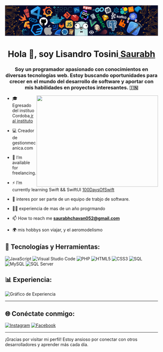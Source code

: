 ![Github Banner](https://github.com/Jaydeep-Yadav/Jaydeep-Yadav/blob/main/banner.png)
<h1 align="center">Hola 👋, soy Lisandro Tosini<a href="https://100rabhcsmc.github.io/Me.io/" target="blank">
Saurabh</a></h1>
<h3 align="center">Soy un programador apasionado con conocimientos en diversas tecnologías web. Estoy buscando oportunidades para crecer en el mundo del desarrollo de software y aportar con mis habilidades en proyectos interesantes. &#127470;&#127475</h3>

<a target="_blank" align="center">
  <img align="right" top="500" height="300" width="400"  src="https://owaisnoor.info/blog/wp-content/uploads/2019/03/maxresdefault.jpg">

</a>

- 🎓 Egresado del instituo Cordoba<a href="https://www.ispc.edu.ar/" target="blank"> ir al instituto</a>

- 💻 Creador de gestionmecanica.com

- 🤝 I’m available for freelancing.

- ⚡ I’m currently learning Swift && SwiftUI <a href="https://github.com/100rabhcsmc/100DaysOfSwift" target="blank">100DaysOfSwift</a>

- 🧐 interes por ser parte de un equipo de trabjo de software. 

-   👨‍💻  experiencia de mas de un año progrmando

- 📫 How to reach me **saurabhchavan052@gmail.com**

- 🌍 mis hobbys son viajar, y el aeromodelismo

## 🚀 Tecnologías y Herramientas:

![JavaScript](https://img.shields.io/badge/-JavaScript-F7DF1E?style=flat-square&logo=JavaScript&logoColor=black)
![Visual Studio Code](https://img.shields.io/badge/-Visual%20Studio%20Code-007ACC?style=flat-square&logo=Visual%20Studio%20Code&logoColor=white)
![PHP](https://img.shields.io/badge/-PHP-777BB4?style=flat-square&logo=php&logoColor=white)
![HTML5](https://img.shields.io/badge/-HTML5-E34F26?style=flat-square&logo=HTML5&logoColor=white)
![CSS3](https://img.shields.io/badge/-CSS3-1572B6?style=flat-square&logo=CSS3&logoColor=white)
![SQL](https://img.shields.io/badge/-SQL-4479A1?style=flat-square&logo=MySQL&logoColor=white)
![MySQL](https://img.shields.io/badge/-MySQL-4479A1?style=flat-square&logo=MySQL&logoColor=white)
![SQL Server](https://img.shields.io/badge/-SQL%20Server-CC2927?style=flat-square&logo=Microsoft%20SQL%20Server&logoColor=white)

## 📊 Experiencia:

![Gráfico de Experiencia](https://quickchart.io/chart?c=%7Btype%3A%22pie%22%2Cdata%3A%7Blabels%3A%5B%22PHP%22%2C%22C%23%22%2C%22SQL%22%5D%2Cdatasets%3A%5B%7Bdata%3A%5B1%2C0.5%2C2%5D%2CbackgroundColor%3A%5B%22%23777BB4%22%2C%22%23178600%22%2C%22%234479A1%22%5D%7D%5D%7D%2Coptions%3A%7Belements%3A%7Barc%3A%7BborderWidth%3A0%7D%7D%2Cplugins%3A%7Blegend%3A%7Bdisplay%3Afalse%7D%7D%7D%2Cwidth%3A300%2Cheight%3A300%7D)


---


## 🌐 Conéctate conmigo:

[![Instagram](https://img.shields.io/badge/-Instagram-E4405F?style=flat-square&logo=Instagram&logoColor=white)](https://www.instagram.com/lisandrotosini1/)
[![Facebook](https://img.shields.io/badge/-Facebook-1877F2?style=flat-square&logo=Facebook&logoColor=white)](https://www.facebook.com/li.tosini/)

---

¡Gracias por visitar mi perfil! Estoy ansioso por conectar con otros desarrolladores y aprender más cada día.

